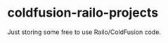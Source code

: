 coldfusion-railo-projects
=========================

Just storing some free to use Railo/ColdFusion code.
